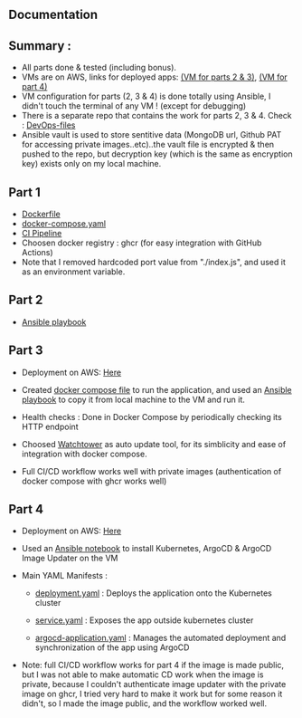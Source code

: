 ## Documentation

## Summary :

- All parts done & tested (including bonus).
- VMs are on AWS, links for deployed apps: [(VM for parts 2 & 3)](http://13.49.241.139:4000/), [(VM for part 4)](http://13.49.241.139:4000/)
- VM configuration for parts (2, 3 & 4) is done totally using Ansible, I didn't touch the terminal of any VM ! (except for debugging)
- There is a separate repo that contains the work for parts 2, 3 & 4. Check : [DevOps-files](https://github.com/hosain-ghoraba/devops-ansible-playbooks)
- Ansible vault is used to store sentitive data (MongoDB url, Github PAT for accessing private images..etc)..the vault file is encrypted & then pushed to the repo, but decryption key (which is the same as encryption key) exists only on my local machine.

## Part 1

- [Dockerfile](./Dockerfile)
- [docker-compose.yaml](./compose.yaml)
- [CI Pipeline](./.github/workflows/ci-pipeline.yml)
- Choosen docker registry : ghcr (for easy integration with GitHub Actions)
- Note that I removed hardcoded port value from "./index.js", and used it as an environment variable.

## Part 2

- [Ansible playbook](https://github.com/hosain-ghoraba/devops-ansible-playbooks/blob/main/part-2/part2-install-docker.yml)

## Part 3

- Deployment on AWS: [Here](http://13.49.241.139:4000/)
- Created [docker compose file](https://github.com/hosain-ghoraba/devops-ansible-playbooks/blob/main/part-3/part3-compose.yaml) to run the application, and used an [Ansible playbook](https://github.com/hosain-ghoraba/devops-ansible-playbooks/blob/main/part-3/part3-deploy_app.yml) to copy it from local machine to the VM and run it.

- Health checks : Done in Docker Compose by periodically checking its HTTP endpoint

- Choosed [Watchtower](https://containrrr.dev/watchtower/) as auto update tool, for its simblicity and ease of integration with docker compose.

- Full CI/CD workflow works well with private images (authentication of docker compose with ghcr works well)

## Part 4

- Deployment on AWS: [Here](http://51.21.196.196:30080/)

- Used an [Ansible notebook](https://github.com/hosain-ghoraba/devops-ansible-playbooks/blob/main/part-4/part4-kubernetes.yml) to install Kubernetes, ArgoCD & ArgoCD Image Updater on the VM

- Main YAML Manifests :

  - [deployment.yaml](https://github.com/hosain-ghoraba/devops-ansible-playbooks/blob/main/part-4/todo-list-k8s-manifests/deployment.yaml) : Deploys the application onto the Kubernetes cluster

  - [service.yaml](https://github.com/hosain-ghoraba/devops-ansible-playbooks/blob/main/part-4/todo-list-k8s-manifests/service.yaml) : Exposes the app outside kubernetes cluster

  - [argocd-application.yaml](https://github.com/hosain-ghoraba/devops-ansible-playbooks/blob/main/part-4/todo-list-k8s-manifests/argocd-application.yaml) : Manages the automated deployment and synchronization of the app using ArgoCD

- Note: full CI/CD workflow works for part 4 if the image is made public, but I was not able to make automatic CD work when the image is private, because I couldn't authenticate image updater with the private image on ghcr, I tried very hard to make it work but for some reason it didn't, so I made the image public, and the workflow worked well.

